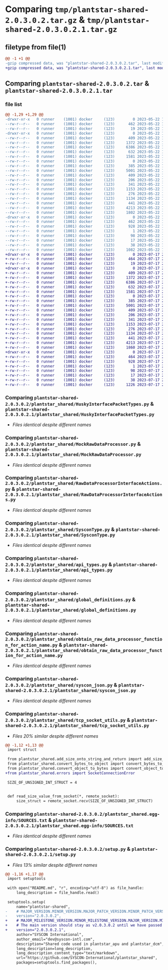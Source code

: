 # Comparing `tmp/plantstar-shared-2.0.3.0.2.tar.gz` & `tmp/plantstar-shared-2.0.3.0.2.1.tar.gz`

## filetype from file(1)

```diff
@@ -1 +1 @@
-gzip compressed data, was "plantstar-shared-2.0.3.0.2.tar", last modified: Mon May 22 19:11:52 2023, max compression
+gzip compressed data, was "plantstar-shared-2.0.3.0.2.1.tar", last modified: Mon Jul 17 22:25:58 2023, max compression
```

## Comparing `plantstar-shared-2.0.3.0.2.tar` & `plantstar-shared-2.0.3.0.2.1.tar`

### file list

```diff
@@ -1,29 +1,29 @@
-drwxr-xr-x   0 runner    (1001) docker     (123)        0 2023-05-22 19:11:52.016171 plantstar-shared-2.0.3.0.2/
--rw-r--r--   0 runner    (1001) docker     (123)      462 2023-05-22 19:11:52.016171 plantstar-shared-2.0.3.0.2/PKG-INFO
--rw-r--r--   0 runner    (1001) docker     (123)       19 2023-05-22 19:11:38.000000 plantstar-shared-2.0.3.0.2/README.md
-drwxr-xr-x   0 runner    (1001) docker     (123)        0 2023-05-22 19:11:52.016171 plantstar-shared-2.0.3.0.2/plantstar_shared/
--rw-r--r--   0 runner    (1001) docker     (123)      409 2023-05-22 19:11:38.000000 plantstar-shared-2.0.3.0.2/plantstar_shared/DataCollectionModuleProcessNames.py
--rw-r--r--   0 runner    (1001) docker     (123)     1372 2023-05-22 19:11:38.000000 plantstar-shared-2.0.3.0.2/plantstar_shared/HuskyInterfacePacketTypes.py
--rw-r--r--   0 runner    (1001) docker     (123)     6386 2023-05-22 19:11:38.000000 plantstar-shared-2.0.3.0.2/plantstar_shared/MockRawDataProcessor.py
--rw-r--r--   0 runner    (1001) docker     (123)      632 2023-05-22 19:11:38.000000 plantstar-shared-2.0.3.0.2/plantstar_shared/RawDataProcessorInterfaceActions.py
--rw-r--r--   0 runner    (1001) docker     (123)     1581 2023-05-22 19:11:38.000000 plantstar-shared-2.0.3.0.2/plantstar_shared/SysconType.py
--rw-r--r--   0 runner    (1001) docker     (123)        0 2023-05-22 19:11:38.000000 plantstar-shared-2.0.3.0.2/plantstar_shared/__init__.py
--rw-r--r--   0 runner    (1001) docker     (123)      385 2023-05-22 19:11:38.000000 plantstar-shared-2.0.3.0.2/plantstar_shared/add_size_onto_string_and_return.py
--rw-r--r--   0 runner    (1001) docker     (123)     5001 2023-05-22 19:11:38.000000 plantstar-shared-2.0.3.0.2/plantstar_shared/api_types.py
--rw-r--r--   0 runner    (1001) docker     (123)      409 2023-05-22 19:11:38.000000 plantstar-shared-2.0.3.0.2/plantstar_shared/convert_bytes_to_object.py
--rw-r--r--   0 runner    (1001) docker     (123)      206 2023-05-22 19:11:38.000000 plantstar-shared-2.0.3.0.2/plantstar_shared/convert_object_to_bytes.py
--rw-r--r--   0 runner    (1001) docker     (123)      341 2023-05-22 19:11:38.000000 plantstar-shared-2.0.3.0.2/plantstar_shared/errors.py
--rw-r--r--   0 runner    (1001) docker     (123)     1153 2023-05-22 19:11:38.000000 plantstar-shared-2.0.3.0.2/plantstar_shared/global_definitions.py
--rw-r--r--   0 runner    (1001) docker     (123)      276 2023-05-22 19:11:38.000000 plantstar-shared-2.0.3.0.2/plantstar_shared/is_valid_signed_string.py
--rw-r--r--   0 runner    (1001) docker     (123)     1134 2023-05-22 19:11:38.000000 plantstar-shared-2.0.3.0.2/plantstar_shared/obtain_raw_data_processor_function_for_action_name.py
--rw-r--r--   0 runner    (1001) docker     (123)      441 2023-05-22 19:11:38.000000 plantstar-shared-2.0.3.0.2/plantstar_shared/syscon_image_field.py
--rw-r--r--   0 runner    (1001) docker     (123)     4213 2023-05-22 19:11:38.000000 plantstar-shared-2.0.3.0.2/plantstar_shared/syscon_json.py
--rw-r--r--   0 runner    (1001) docker     (123)     1802 2023-05-22 19:11:38.000000 plantstar-shared-2.0.3.0.2/plantstar_shared/tcp_socket_utils.py
-drwxr-xr-x   0 runner    (1001) docker     (123)        0 2023-05-22 19:11:52.016171 plantstar-shared-2.0.3.0.2/plantstar_shared.egg-info/
--rw-r--r--   0 runner    (1001) docker     (123)      462 2023-05-22 19:11:52.000000 plantstar-shared-2.0.3.0.2/plantstar_shared.egg-info/PKG-INFO
--rw-r--r--   0 runner    (1001) docker     (123)      928 2023-05-22 19:11:52.000000 plantstar-shared-2.0.3.0.2/plantstar_shared.egg-info/SOURCES.txt
--rw-r--r--   0 runner    (1001) docker     (123)        1 2023-05-22 19:11:52.000000 plantstar-shared-2.0.3.0.2/plantstar_shared.egg-info/dependency_links.txt
--rw-r--r--   0 runner    (1001) docker     (123)       98 2023-05-22 19:11:52.000000 plantstar-shared-2.0.3.0.2/plantstar_shared.egg-info/requires.txt
--rw-r--r--   0 runner    (1001) docker     (123)       17 2023-05-22 19:11:52.000000 plantstar-shared-2.0.3.0.2/plantstar_shared.egg-info/top_level.txt
--rw-r--r--   0 runner    (1001) docker     (123)       38 2023-05-22 19:11:52.016171 plantstar-shared-2.0.3.0.2/setup.cfg
--rw-r--r--   0 runner    (1001) docker     (123)     1082 2023-05-22 19:11:38.000000 plantstar-shared-2.0.3.0.2/setup.py
+drwxr-xr-x   0 runner    (1001) docker     (123)        0 2023-07-17 22:25:58.564907 plantstar-shared-2.0.3.0.2.1/
+-rw-r--r--   0 runner    (1001) docker     (123)      464 2023-07-17 22:25:58.564907 plantstar-shared-2.0.3.0.2.1/PKG-INFO
+-rw-r--r--   0 runner    (1001) docker     (123)       19 2023-07-17 22:25:47.000000 plantstar-shared-2.0.3.0.2.1/README.md
+drwxr-xr-x   0 runner    (1001) docker     (123)        0 2023-07-17 22:25:58.564907 plantstar-shared-2.0.3.0.2.1/plantstar_shared/
+-rw-r--r--   0 runner    (1001) docker     (123)      409 2023-07-17 22:25:47.000000 plantstar-shared-2.0.3.0.2.1/plantstar_shared/DataCollectionModuleProcessNames.py
+-rw-r--r--   0 runner    (1001) docker     (123)     1372 2023-07-17 22:25:47.000000 plantstar-shared-2.0.3.0.2.1/plantstar_shared/HuskyInterfacePacketTypes.py
+-rw-r--r--   0 runner    (1001) docker     (123)     6386 2023-07-17 22:25:47.000000 plantstar-shared-2.0.3.0.2.1/plantstar_shared/MockRawDataProcessor.py
+-rw-r--r--   0 runner    (1001) docker     (123)      632 2023-07-17 22:25:47.000000 plantstar-shared-2.0.3.0.2.1/plantstar_shared/RawDataProcessorInterfaceActions.py
+-rw-r--r--   0 runner    (1001) docker     (123)     1581 2023-07-17 22:25:47.000000 plantstar-shared-2.0.3.0.2.1/plantstar_shared/SysconType.py
+-rw-r--r--   0 runner    (1001) docker     (123)        0 2023-07-17 22:25:47.000000 plantstar-shared-2.0.3.0.2.1/plantstar_shared/__init__.py
+-rw-r--r--   0 runner    (1001) docker     (123)      385 2023-07-17 22:25:47.000000 plantstar-shared-2.0.3.0.2.1/plantstar_shared/add_size_onto_string_and_return.py
+-rw-r--r--   0 runner    (1001) docker     (123)     5001 2023-07-17 22:25:47.000000 plantstar-shared-2.0.3.0.2.1/plantstar_shared/api_types.py
+-rw-r--r--   0 runner    (1001) docker     (123)      409 2023-07-17 22:25:47.000000 plantstar-shared-2.0.3.0.2.1/plantstar_shared/convert_bytes_to_object.py
+-rw-r--r--   0 runner    (1001) docker     (123)      206 2023-07-17 22:25:47.000000 plantstar-shared-2.0.3.0.2.1/plantstar_shared/convert_object_to_bytes.py
+-rw-r--r--   0 runner    (1001) docker     (123)      341 2023-07-17 22:25:47.000000 plantstar-shared-2.0.3.0.2.1/plantstar_shared/errors.py
+-rw-r--r--   0 runner    (1001) docker     (123)     1153 2023-07-17 22:25:47.000000 plantstar-shared-2.0.3.0.2.1/plantstar_shared/global_definitions.py
+-rw-r--r--   0 runner    (1001) docker     (123)      276 2023-07-17 22:25:47.000000 plantstar-shared-2.0.3.0.2.1/plantstar_shared/is_valid_signed_string.py
+-rw-r--r--   0 runner    (1001) docker     (123)     1134 2023-07-17 22:25:47.000000 plantstar-shared-2.0.3.0.2.1/plantstar_shared/obtain_raw_data_processor_function_for_action_name.py
+-rw-r--r--   0 runner    (1001) docker     (123)      441 2023-07-17 22:25:47.000000 plantstar-shared-2.0.3.0.2.1/plantstar_shared/syscon_image_field.py
+-rw-r--r--   0 runner    (1001) docker     (123)     4213 2023-07-17 22:25:47.000000 plantstar-shared-2.0.3.0.2.1/plantstar_shared/syscon_json.py
+-rw-r--r--   0 runner    (1001) docker     (123)     1860 2023-07-17 22:25:47.000000 plantstar-shared-2.0.3.0.2.1/plantstar_shared/tcp_socket_utils.py
+drwxr-xr-x   0 runner    (1001) docker     (123)        0 2023-07-17 22:25:58.564907 plantstar-shared-2.0.3.0.2.1/plantstar_shared.egg-info/
+-rw-r--r--   0 runner    (1001) docker     (123)      464 2023-07-17 22:25:58.000000 plantstar-shared-2.0.3.0.2.1/plantstar_shared.egg-info/PKG-INFO
+-rw-r--r--   0 runner    (1001) docker     (123)      928 2023-07-17 22:25:58.000000 plantstar-shared-2.0.3.0.2.1/plantstar_shared.egg-info/SOURCES.txt
+-rw-r--r--   0 runner    (1001) docker     (123)        1 2023-07-17 22:25:58.000000 plantstar-shared-2.0.3.0.2.1/plantstar_shared.egg-info/dependency_links.txt
+-rw-r--r--   0 runner    (1001) docker     (123)       98 2023-07-17 22:25:58.000000 plantstar-shared-2.0.3.0.2.1/plantstar_shared.egg-info/requires.txt
+-rw-r--r--   0 runner    (1001) docker     (123)       17 2023-07-17 22:25:58.000000 plantstar-shared-2.0.3.0.2.1/plantstar_shared.egg-info/top_level.txt
+-rw-r--r--   0 runner    (1001) docker     (123)       38 2023-07-17 22:25:58.564907 plantstar-shared-2.0.3.0.2.1/setup.cfg
+-rw-r--r--   0 runner    (1001) docker     (123)     1226 2023-07-17 22:25:47.000000 plantstar-shared-2.0.3.0.2.1/setup.py
```

### Comparing `plantstar-shared-2.0.3.0.2/plantstar_shared/HuskyInterfacePacketTypes.py` & `plantstar-shared-2.0.3.0.2.1/plantstar_shared/HuskyInterfacePacketTypes.py`

 * *Files identical despite different names*

### Comparing `plantstar-shared-2.0.3.0.2/plantstar_shared/MockRawDataProcessor.py` & `plantstar-shared-2.0.3.0.2.1/plantstar_shared/MockRawDataProcessor.py`

 * *Files identical despite different names*

### Comparing `plantstar-shared-2.0.3.0.2/plantstar_shared/RawDataProcessorInterfaceActions.py` & `plantstar-shared-2.0.3.0.2.1/plantstar_shared/RawDataProcessorInterfaceActions.py`

 * *Files identical despite different names*

### Comparing `plantstar-shared-2.0.3.0.2/plantstar_shared/SysconType.py` & `plantstar-shared-2.0.3.0.2.1/plantstar_shared/SysconType.py`

 * *Files identical despite different names*

### Comparing `plantstar-shared-2.0.3.0.2/plantstar_shared/api_types.py` & `plantstar-shared-2.0.3.0.2.1/plantstar_shared/api_types.py`

 * *Files identical despite different names*

### Comparing `plantstar-shared-2.0.3.0.2/plantstar_shared/global_definitions.py` & `plantstar-shared-2.0.3.0.2.1/plantstar_shared/global_definitions.py`

 * *Files identical despite different names*

### Comparing `plantstar-shared-2.0.3.0.2/plantstar_shared/obtain_raw_data_processor_function_for_action_name.py` & `plantstar-shared-2.0.3.0.2.1/plantstar_shared/obtain_raw_data_processor_function_for_action_name.py`

 * *Files identical despite different names*

### Comparing `plantstar-shared-2.0.3.0.2/plantstar_shared/syscon_json.py` & `plantstar-shared-2.0.3.0.2.1/plantstar_shared/syscon_json.py`

 * *Files identical despite different names*

### Comparing `plantstar-shared-2.0.3.0.2/plantstar_shared/tcp_socket_utils.py` & `plantstar-shared-2.0.3.0.2.1/plantstar_shared/tcp_socket_utils.py`

 * *Files 20% similar despite different names*

```diff
@@ -1,12 +1,13 @@
 import struct
 
 from plantstar_shared.add_size_onto_string_and_return import add_size_onto_string_and_return
 from plantstar_shared.convert_bytes_to_object import convert_bytes_to_object
 from plantstar_shared.convert_object_to_bytes import convert_object_to_bytes
+from plantstar_shared.errors import SocketConnectionError
 
 SIZE_OF_UNSIGNED_INT_STRUCT = 4
 
 
 def read_size_value_from_socket(*, remote_socket):
     size_struct = remote_socket.recv(SIZE_OF_UNSIGNED_INT_STRUCT)
```

### Comparing `plantstar-shared-2.0.3.0.2/plantstar_shared.egg-info/SOURCES.txt` & `plantstar-shared-2.0.3.0.2.1/plantstar_shared.egg-info/SOURCES.txt`

 * *Files identical despite different names*

### Comparing `plantstar-shared-2.0.3.0.2/setup.py` & `plantstar-shared-2.0.3.0.2.1/setup.py`

 * *Files 13% similar despite different names*

```diff
@@ -1,16 +1,17 @@
 import setuptools
 
 with open("README.md", "r", encoding="utf-8") as file_handle:
     long_description = file_handle.read()
 
 setuptools.setup(
     name="plantstar-shared",
-    # MAJOR_VERSION.MINOR_VERSION.MAJOR_PATCH_VERSION.MINOR_PATCH_VERSION.SUBVERSION
-    version="2.0.3.0.2",
+    # MAJOR_MILESTONE_VERSION.MINOR_MILESTONE_VERSION.MAJOR_VERSION.MINOR_VERSION.HOTFIX_VERSION.SUBVERSION
+    # The main version should stay as v2.0.3.0.2 until we have passed that in the plantstar_apu/plantstar_dcm projects
+    version="2.0.3.0.2.1",
     author="SYSCON International",
     author_email="dev@syscon-intl.com",
     description="Shared code used in plantstar_apu and plantstar_dcm",
     long_description=long_description,
     long_description_content_type="text/markdown",
     url="https://github.com/SYSCON-International/plantstar_shared",
     packages=setuptools.find_packages(),
```

